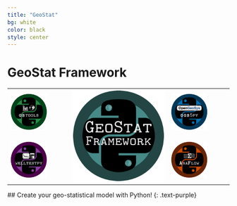 ```yaml
---
title: "GeoStat"
bg: white
color: black
style: center
---
```


# GeoStat Framework
<p align="center">
  <table style="margin-left: auto; margin-right: auto;">
  <tbody>
  <tr>
  <td style="vertical-align: middle; width: 25%;">
    <a href="https://github.com/GeoStat-Framework/GSTools">
      <img src="/docs/source/pics/gstools.png" alt="GSTools" width="66%">
    </a>
  </td>
  <td rowspan="2" style="vertical-align: middle; width: 40%;">
    <a href="https://github.com/GeoStat-Framework">
      <img src="/docs/source/pics/GeoStat.png" alt="GeoStat-LOGO" width="100%"/>
    </a>
  </td>
  <td style="vertical-align: middle; width: 25%;">
    <a href="https://github.com/GeoStat-Framework/ogs5py">
      <img src="/docs/source/pics/OGS.png" alt="ogs5py" width="66%">
    </a>
  </td>
  </tr>
  <tr>
  <td style="vertical-align: middle; width: 25%;">
    <a href="https://github.com/GeoStat-Framework/welltestpy">
      <img src="/docs/source/pics/WTP.png" alt="welltestpy" width="66%">
    </a>
  </td>
  <td style="vertical-align: middle; width: 25%;">
    <a href="https://github.com/GeoStat-Framework/AnaFlow">
      <img src="/docs/source/pics/Anaflow.png" alt="AnaFlow" width="66%">
    </a>
  </td>
  </tr>
  </tbody>
  </table>
</p>
## Create your geo-statistical model with Python!
{: .text-purple}
